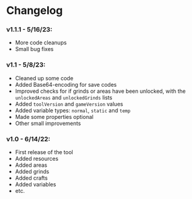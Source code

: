 # Changelog

### v1.1.1 - 5/16/23:
 - More code cleanups
 - Small bug fixes


### v1.1 - 5/8/23:
 - Cleaned up some code
 - Added Base64-encoding for save codes
 - Improved checks for if grinds or areas have been unlocked, with the `unlockedAreas` and `unlockedGrinds` lists
 - Added `toolVersion` and `gameVersion` values
 - Added variable types: `normal`, `static` and `temp`
 - Made some properties optional
 - Other small improvements

### v1.0 - 6/14/22:
 - First release of the tool
 - Added resources
 - Added areas
 - Added grinds
 - Added crafts
 - Added variables
 - etc.